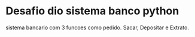 
# Desafio dio sistema banco python
sistema bancario com 3 funcoes como pedido.
Sacar, Depositar e Extrato.

